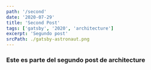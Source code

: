 ```yaml
---
path: '/second'
date: '2020-07-29'
title: 'Second Post'
tags: ['gatsby', '2020', 'architecture']
excerpt: 'Segundo post'
srcPath: ./gatsby-astronaut.png
---
```


### Este es parte del segundo post de architecture